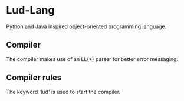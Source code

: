 # Lud-Lang
Python and Java inspired object-oriented programming language.

## Compiler
The compiler makes use of an LL(*) parser for better error messaging.

## Compiler rules
The keyword 'lud' is used to start the compiler.
